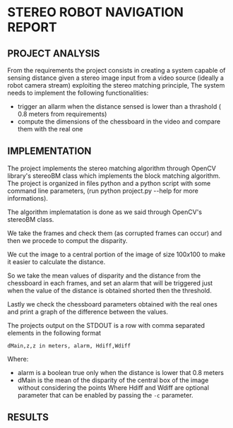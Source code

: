 # STEREO ROBOT NAVIGATION REPORT

## PROJECT ANALYSIS

From the requirements the project consists in creating a system capable of sensing distance given a stereo image input from a video source (ideally a robot camera stream) exploiting the stereo matching principle, The system needs to implement the following functionalities:

- trigger an allarm when the distance sensed is lower than a thrashold ( 0.8 meters from requirements)
- compute the dimensions of the chessboard in the video and compare them with the real one

## IMPLEMENTATION

The project implements the stereo matching algorithm through OpenCV library's stereoBM class which implements the block matching algorithm.
The project is organized in files python and a python script with some command line parameters, (run python project.py --help for more informations).

The algorithm implematation is done as we said through OpenCV's stereoBM class. 

We take the frames and check them (as corrupted frames can occur) and then we procede to comput the disparity.

We cut the image to a central portion of the image of size $100x100$ to make it easier to calculate the distance.

So we take the mean values of disparity and the distance from the chessboard in each frames, and set an alarm that will be triggered just when the value of the distance is obtained shorted then the threshold.

Lastly we check the chessboard parameters obtained with the real ones and print a graph of the difference between the values.

The projects output on the STDOUT is a row with comma separated elements in the following format

```
dMain,z,z in meters, alarm, Hdiff,Wdiff 
```
Where:
- alarm is a boolean true only when the distance is lower that 0.8 meters
- dMain is the mean of the disparity of the central box of the image without considering the points 
Where Hdiff and Wdiff are optional parameter that can be enabled by passing the `-c` parameter.

## RESULTS

